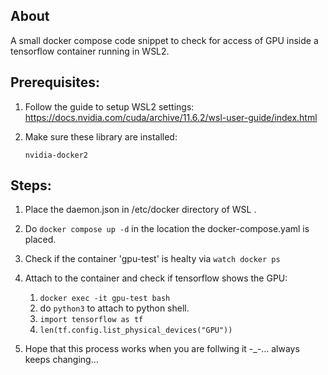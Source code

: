 ## About
A small docker compose code snippet to check for access of GPU inside a tensorflow container running in WSL2.

## Prerequisites:

1. Follow the guide to setup WSL2 settings:
https://docs.nvidia.com/cuda/archive/11.6.2/wsl-user-guide/index.html

2. Make sure these library are installed:
   ```
   nvidia-docker2
   ```

## Steps:

1. Place the daemon.json in /etc/docker directory of WSL .

2. Do ``` docker compose up -d ``` in the location the docker-compose.yaml is placed.

3. Check if the container 'gpu-test' is healty via ``` watch docker ps ```

4. Attach to the container and check if tensorflow shows the GPU:
     1. ``` docker exec -it gpu-test bash ```
     2. do ``` python3 ``` to attach to python shell.
     3. ``` import tensorflow as tf ```
     4. ``` len(tf.config.list_physical_devices("GPU")) ```

5. Hope that this process works when you are follwing it -_-... always keeps changing...
